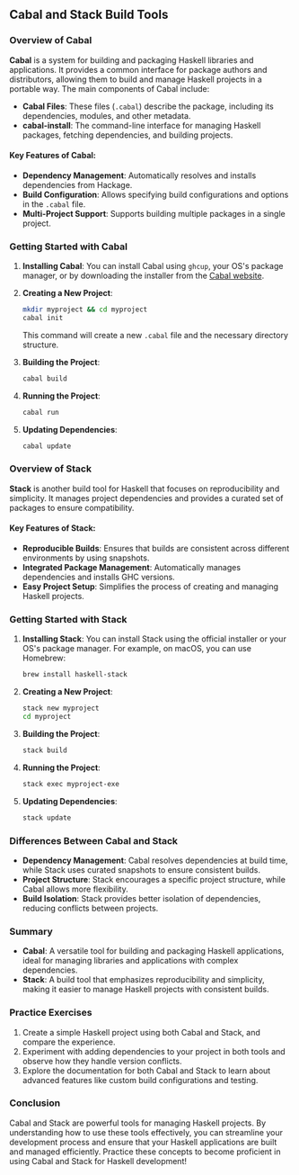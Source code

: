 ## Cabal and Stack Build Tools

### Overview of Cabal

**Cabal** is a system for building and packaging Haskell libraries and applications. It provides a common interface for package authors and distributors, allowing them to build and manage Haskell projects in a portable way. The main components of Cabal include:

- **Cabal Files**: These files (`.cabal`) describe the package, including its dependencies, modules, and other metadata.
- **cabal-install**: The command-line interface for managing Haskell packages, fetching dependencies, and building projects.

#### Key Features of Cabal:

- **Dependency Management**: Automatically resolves and installs dependencies from Hackage.
- **Build Configuration**: Allows specifying build configurations and options in the `.cabal` file.
- **Multi-Project Support**: Supports building multiple packages in a single project.

### Getting Started with Cabal

1. **Installing Cabal**: You can install Cabal using `ghcup`, your OS's package manager, or by downloading the installer from the [Cabal website](https://www.haskell.org/cabal/).

2. **Creating a New Project**:

   ```bash
   mkdir myproject && cd myproject
   cabal init
   ```

   This command will create a new `.cabal` file and the necessary directory structure.

3. **Building the Project**:

   ```bash
   cabal build
   ```

4. **Running the Project**:

   ```bash
   cabal run
   ```

5. **Updating Dependencies**:

   ```bash
   cabal update
   ```

### Overview of Stack

**Stack** is another build tool for Haskell that focuses on reproducibility and simplicity. It manages project dependencies and provides a curated set of packages to ensure compatibility.

#### Key Features of Stack:

- **Reproducible Builds**: Ensures that builds are consistent across different environments by using snapshots.
- **Integrated Package Management**: Automatically manages dependencies and installs GHC versions.
- **Easy Project Setup**: Simplifies the process of creating and managing Haskell projects.

### Getting Started with Stack

1. **Installing Stack**: You can install Stack using the official installer or your OS's package manager. For example, on macOS, you can use Homebrew:

   ```bash
   brew install haskell-stack
   ```

2. **Creating a New Project**:

   ```bash
   stack new myproject
   cd myproject
   ```

3. **Building the Project**:

   ```bash
   stack build
   ```

4. **Running the Project**:

   ```bash
   stack exec myproject-exe
   ```

5. **Updating Dependencies**:

   ```bash
   stack update
   ```

### Differences Between Cabal and Stack

- **Dependency Management**: Cabal resolves dependencies at build time, while Stack uses curated snapshots to ensure consistent builds.
- **Project Structure**: Stack encourages a specific project structure, while Cabal allows more flexibility.
- **Build Isolation**: Stack provides better isolation of dependencies, reducing conflicts between projects.

### Summary

- **Cabal**: A versatile tool for building and packaging Haskell applications, ideal for managing libraries and applications with complex dependencies.
- **Stack**: A build tool that emphasizes reproducibility and simplicity, making it easier to manage Haskell projects with consistent builds.

### Practice Exercises

1. Create a simple Haskell project using both Cabal and Stack, and compare the experience.
2. Experiment with adding dependencies to your project in both tools and observe how they handle version conflicts.
3. Explore the documentation for both Cabal and Stack to learn about advanced features like custom build configurations and testing.

### Conclusion

Cabal and Stack are powerful tools for managing Haskell projects. By understanding how to use these tools effectively, you can streamline your development process and ensure that your Haskell applications are built and managed efficiently. Practice these concepts to become proficient in using Cabal and Stack for Haskell development!

